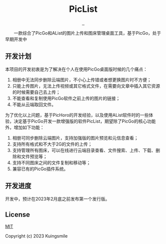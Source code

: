
<div align="center">
  <img src="http://imgx.horosama.com/admin_uploads/2022/10/2022_10_05_633d79e401694.png" alt="">
  <h1>PicList</h1>
  <a href="https://github.com/Kuingsmile/PicHoro/releases">
    <img src="https://img.shields.io/github/downloads/Kuingsmile/PicList/total.svg?style=flat-square" alt="">
  </a>
  <a href="https://github.com/Kuingsmile/PicHoro/releases/latest">
    <img src="https://img.shields.io/github/release/Kuingsmile/PicList.svg?style=flat-square" alt="">
  </a>
  <a href="https://github.com/Kuingsmile/PicHoro">
     <img src="https://img.shields.io/github/stars/Kuingsmile/PicList.svg?style=flat-square" alt="">
     </a>
</div>

&emsp;&emsp;一款综合了PicGo和AList的图片上传和图床管理桌面工具，基于PicGo，处于早期开发中

## 开发计划

本项目的开发初衷是为了解决在个人在使用PicGo桌面版时候的几个痛点：

1. 相册中无法同步删除云端图片，不小心上传错或者想更换图片时不方便；
2. 只能上传图片，无法上传视频或其它格式文件，在需要向文章中插入其它资源的时候需要自己去上传；
3. 不能查看和复制使用PicGo软件之前上传的图片的链接；
4. 不能从云端取回文件。

为了优化以上问题，基于PicHoro的开发经验，以及使用AList软件时的一些体验，决定基于PicGo开发一款增强版的软件PicList，期望除了PicGo的核心功能外，增加如下功能：

1. 相册可同步删除云端图片，支持加强版的图片预览和元信息查看；
2. 支持所有格式和不大于2G的文件的上传；
3. 支持管理所有图床，可以在线进行云端目录查看、文件搜索、上传、下载、删除和文件预览等；
4. 支持不同图床之间的文件复制和移动等；
5. 兼容已有的PicGo插件系统。

## 开发进度

开发中，预计在2023年2月底之前发布第一个发行版。

## License

[MIT](https://opensource.org/licenses/MIT)

Copyright (c) 2023 Kuingsmile

